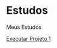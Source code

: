 # Estudos
 Meus Estudos

 <a href="https://daviferreiras.github.io/Estudos/Alura/Projeto1/index.html">Executar Projeto 1</a>
